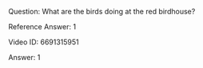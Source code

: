 Question: What are the birds doing at the red birdhouse?

Reference Answer: 1

Video ID: 6691315951

Answer: 1


